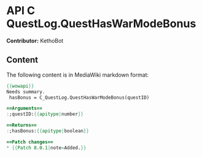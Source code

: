 # API C QuestLog.QuestHasWarModeBonus

**Contributor:** KethoBot

## Content

The following content is in MediaWiki markdown format:

```mediawiki
{{wowapi}}
Needs summary.
 hasBonus = C_QuestLog.QuestHasWarModeBonus(questID)

==Arguments==
:;questID:{{apitype|number}}

==Returns==
:;hasBonus:{{apitype|boolean}}

==Patch changes==
* {{Patch 8.0.1|note=Added.}}
```